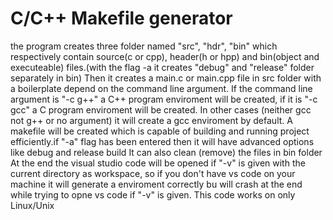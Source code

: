 # C/C++ Makefile generator

the program creates three folder named "src", "hdr", "bin" which respectively contain source(c or cpp), header(h or hpp) and bin(object and executeable) files.(with the flag -a it creates "debug" and "release" folder separately in bin)
Then it creates a main.c or main.cpp file in src folder with a boilerplate depend on the command line argument.
If the command line argument is "-c g++" a C++ program enviroment will be created, if it is "-c gcc" a C program enviroment will be created. In other cases (neither gcc not g++ or no argument) it will create a gcc enviroment by default.
A makefile will be created which is capable of building and running project efficiently.if "-a" flag has been entered then it will have advanced options like debug and release build It can also clean (remove) the files in bin folder
At the end the visual studio code will be opened if "-v" is given with the current directory as workspace, so if you don't have vs code on your machine it will generate a enviroment correctly bu will crash at the end while trying to opne vs code if "-v" is given.
This code works on only Linux/Unix
